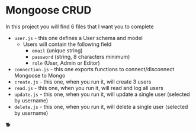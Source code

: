 # Mongoose CRUD

In this project you will find 6 files that I want you to complete

- `user.js` - this one defines a User schema and model
    - Users will contain the following field
        - `email` (unique string)
        - `password` (string, 8 characters minimum)
        - `role` (User, Admin or Editor)
- `connection.js` - this one exports functions to connect/disconnect Mongoose to Mongo
- `create.js` - this one, when you run it, will create 3 users
- `read.js` - this one, when you run it, will read and log all users
- `update.js` - this one, when you run it, will update a single user (selected by username)
- `delete.js` - this one, when you run it, will delete a single user (selected by username)

🐕
